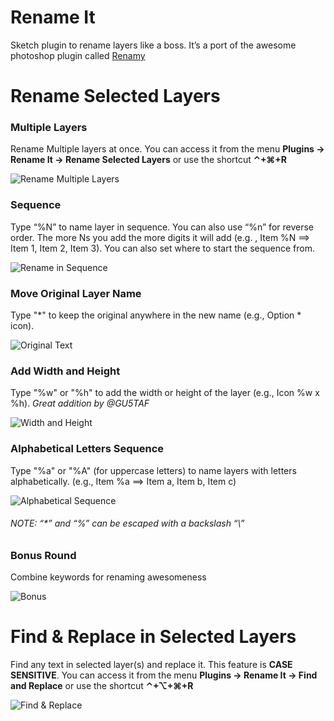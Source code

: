  Rename It
========

Sketch plugin to rename layers like a boss. It’s a port of the awesome photoshop plugin called [Renamy](http://www.renamy.com/)

# Rename Selected Layers
### Multiple Layers
Rename Multiple layers at once. You can access it from the menu **Plugins -> Rename It -> Rename Selected Layers** or use the shortcut **⌃+⌘+R**

![Rename Multiple Layers](http://x.rodrigosoares.me.s3.amazonaws.com/images/renameIt/Rename%20Multiple%20Layers.gif)

### Sequence
Type “%N” to name layer in sequence. You can also use “%n” for reverse order. The more Ns you add the more digits it will add (e.g. , Item %N ==> Item 1, Item 2, Item 3).
You can also set where to start the sequence from.

![Rename in Sequence](http://x.rodrigosoares.me.s3.amazonaws.com/images/renameIt/Sequence.gif)

### Move Original Layer Name
Type "\*" to keep the original anywhere in the new name (e.g., Option \* icon).

![Original Text](http://x.rodrigosoares.me.s3.amazonaws.com/images/renameIt/Original%20Name.gif)

### Add Width and Height
Type "%w" or "%h" to add the width or height of the layer  (e.g., Icon %w x %h). *Great addition by @GU5TAF*

![Width and Height](http://x.rodrigosoares.me.s3.amazonaws.com/images/renameIt/Width%20and%20Height.gif)

### Alphabetical Letters Sequence
Type "%a" or "%A" (for uppercase letters) to name layers with letters alphabetically. (e.g., Item %a ==> Item a, Item b, Item c)

![Alphabetical Sequence](http://x.rodrigosoares.me.s3.amazonaws.com/images/renameIt/Alphabetical.gif)

###### NOTE: “\*” and “%” can be escaped with a backslash “\\”

### Bonus Round
Combine keywords for renaming awesomeness

![Bonus](http://x.rodrigosoares.me.s3.amazonaws.com/images/renameIt/Bonus.gif)

# Find & Replace in Selected Layers
Find any text in selected layer(s) and replace it. This feature is **CASE SENSITIVE**.
You can access it from the menu **Plugins -> Rename It -> Find and Replace** or use the shortcut **⌃+⌥+⌘+R**

![Find & Replace](http://x.rodrigosoares.me.s3.amazonaws.com/images/renameIt/Find%20Replace.gif)
